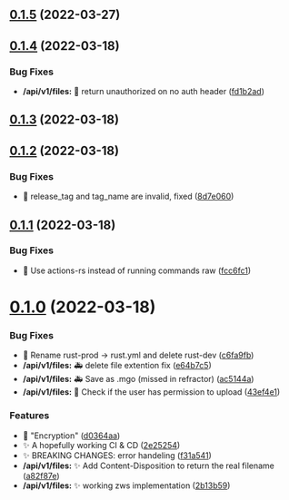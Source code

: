 ## [0.1.5](https://github.com/magnesium-uploader/oxide/compare/v0.1.4...v0.1.5) (2022-03-27)



## [0.1.4](https://github.com/magnesium-uploader/oxide/compare/v0.1.3...v0.1.4) (2022-03-18)


### Bug Fixes

* **/api/v1/files:** :bug: return unauthorized on no auth header ([fd1b2ad](https://github.com/magnesium-uploader/oxide/commit/fd1b2ad21c29a8798dc40fcbe8457269b621e581))



## [0.1.3](https://github.com/magnesium-uploader/oxide/compare/v0.1.2...v0.1.3) (2022-03-18)



## [0.1.2](https://github.com/magnesium-uploader/oxide/compare/v0.1.1...v0.1.2) (2022-03-18)


### Bug Fixes

* :bug: release_tag and tag_name are invalid, fixed ([8d7e060](https://github.com/magnesium-uploader/oxide/commit/8d7e060cf47b50642f4e807604b1f248ed69573f))



## [0.1.1](https://github.com/magnesium-uploader/oxide/compare/v0.1.0...v0.1.1) (2022-03-18)


### Bug Fixes

* :green_heart: Use actions-rs instead of running commands raw ([fcc6fc1](https://github.com/magnesium-uploader/oxide/commit/fcc6fc1069c9e63cc0b374e1efeba36c86de27e7))



# [0.1.0](https://github.com/magnesium-uploader/oxide/compare/43ef4e1c63df6fa0f4e9b76df07eabb295d22697...v0.1.0) (2022-03-18)


### Bug Fixes

* :green_heart: Rename rust-prod -> rust.yml and delete rust-dev ([c6fa9fb](https://github.com/magnesium-uploader/oxide/commit/c6fa9fb458c7b494d9a792f12b58205433ea2a73))
* **/api/v1/files:** :ambulance: delete file extention fix ([e64b7c5](https://github.com/magnesium-uploader/oxide/commit/e64b7c54d9a64ee26baa8e0edf0a6f2006fcc051))
* **/api/v1/files:** :ambulance: Save as .mgo (missed in refractor) ([ac5144a](https://github.com/magnesium-uploader/oxide/commit/ac5144aa26d352621ce58804d11670a4bb23afc9))
* **/api/v1/files:** :bug: Check if the user has permission to upload ([43ef4e1](https://github.com/magnesium-uploader/oxide/commit/43ef4e1c63df6fa0f4e9b76df07eabb295d22697))


### Features

* :beers: "Encryption" ([d0364aa](https://github.com/magnesium-uploader/oxide/commit/d0364aa8516685f1031e7c6b6c5e88ecb25a957a))
* :sparkles: A hopefully working CI & CD ([2e25254](https://github.com/magnesium-uploader/oxide/commit/2e25254eaff249a3dad53a6720c68e5b8eaa0d2e))
* :sparkles: BREAKING CHANGES: error handeling ([f31a541](https://github.com/magnesium-uploader/oxide/commit/f31a54167623360ae5c4daa51aedef93068c5491))
* **/api/v1/files:** :sparkles: Add Content-Disposition to return the real filename ([a82f87e](https://github.com/magnesium-uploader/oxide/commit/a82f87e01b0fc85b4d6eedd3e4acb0cb6478d135))
* **/api/v1/files:** :sparkles: working zws implementation ([2b13b59](https://github.com/magnesium-uploader/oxide/commit/2b13b5988206bb1de03c1705f892f10cc14814be))



